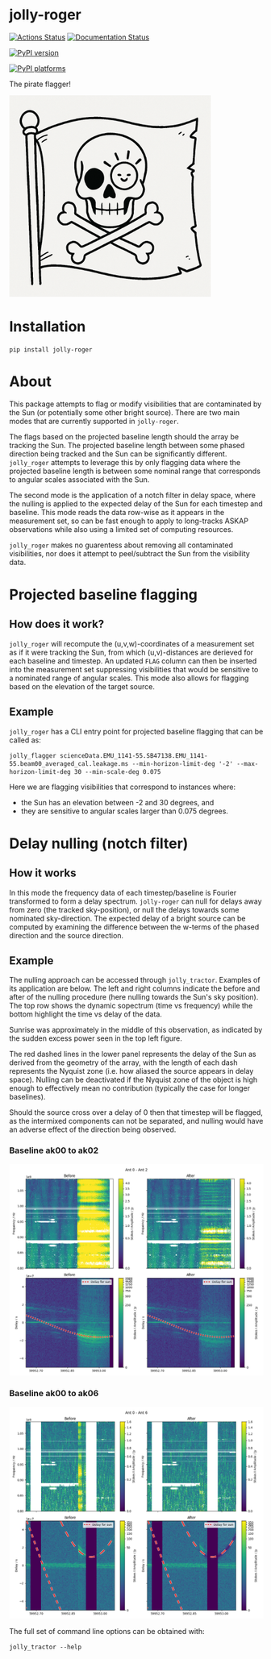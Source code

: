 # jolly-roger

[![Actions Status][actions-badge]][actions-link]
[![Documentation Status][rtd-badge]][rtd-link]

[![PyPI version][pypi-version]][pypi-link]
<!-- [![Conda-Forge][conda-badge]][conda-link] -->
[![PyPI platforms][pypi-platforms]][pypi-link]

<!-- [![GitHub Discussion][github-discussions-badge]][github-discussions-link] -->

<!-- SPHINX-START -->

<!-- prettier-ignore-start -->
[actions-badge]:            https://github.com/flint-crew/jolly-roger/workflows/CI/badge.svg
[actions-link]:             https://github.com/flint-crew/jolly-roger/actions
[conda-badge]:              https://img.shields.io/conda/vn/conda-forge/jolly-roger
[conda-link]:               https://github.com/conda-forge/jolly-roger-feedstock
[github-discussions-badge]: https://img.shields.io/static/v1?label=Discussions&message=Ask&color=blue&logo=github
[github-discussions-link]:  https://github.com/flint-crew/jolly-roger/discussions
[pypi-link]:                https://pypi.org/project/jolly-roger/
[pypi-platforms]:           https://img.shields.io/pypi/pyversions/jolly-roger
[pypi-version]:             https://img.shields.io/pypi/v/jolly-roger
[rtd-badge]:                https://readthedocs.org/projects/jolly-roger/badge/?version=latest
[rtd-link]:                 https://jolly-roger.readthedocs.io/en/latest/?badge=latest

<!-- prettier-ignore-end -->

The pirate flagger!

<img src="logo.png" alt="The Jolly Roger Flag" style="width:400px;"/>


# Installation

`pip install jolly-roger`

# About

This package attempts to flag or modify visibilities that are contaminated by the Sun (or potentially some other bright source). There are two main modes that are currently supported in `jolly-roger`.

The flags based on the projected baseline length should the array be tracking the Sun. The projected baseline length between some phased direction being tracked and the Sun can be significantly different. `jolly_roger` attempts to leverage this by only flagging data where the projected baseline length is between some nominal range that corresponds to angular scales associated with the Sun.

The second mode is the application of a notch filter in delay space, where the nulling is applied to the expected delay of the Sun for each timestep and baseline. This mode reads the data row-wise as it appears in the measurement set, so can be fast enough to apply to long-tracks ASKAP observations while also using a limited set of computing resources.

`jolly_roger` makes no guarentess about removing all contaminated visibilities, nor does it attempt to peel/subtract the Sun from the visibility data.

# Projected baseline flagging
## How does it work?

`jolly_roger` will recompute the (u,v,w)-coordinates of a measurement set as if it were tracking the Sun, from which (u,v)-distances are derieved for each baseline and timestep. An updated `FLAG` column can then be inserted into the measurement set suppressing visibilities that would be sensitive to a nominated range of angular scales. This mode also allows for flagging based on the elevation of the target source.

## Example

`jolly_roger` has a CLI entry point for projected baseline flagging that can be called as:

```
jolly_flagger scienceData.EMU_1141-55.SB47138.EMU_1141-55.beam00_averaged_cal.leakage.ms --min-horizon-limit-deg '-2' --max-horizon-limit-deg 30 --min-scale-deg 0.075
```

Here we are flagging visibilities that correspond to instances where:
- the Sun has an elevation between -2 and 30 degrees, and
- they are sensitive to angular scales larger than 0.075 degrees.

# Delay nulling (notch filter)
## How it works

In this mode the frequency data of each timestep/baseline is Fourier transformed to form a delay spectrum. `jolly-roger` can null for delays away from zero (the tracked sky-position), or null the delays towards some nominated sky-direction. The expected delay of a bright source can be computed by examining the difference between the w-terms of the phased direction and the source direction.

## Example

The nulling approach can be accessed through `jolly_tractor`. Examples of its application are below. The left and right columns indicate the before and after of the nulling procedure (here nulling towards the Sun's sky position). The top row shows the dynamic sopectrum (time vs frequency) while the bottom highlight the time vs delay of the data.

Sunrise was approximately in the middle of this observation, as indicated by the sudden excess power seen in the top left figure.

The red dashed lines in the lower panel represents the delay of the Sun as derived from the geometry of the array, with the length of each dash represents the Nyquist zone (i.e. how aliased the source appears in delay space). Nulling can be deactivated if the Nyquist zone of the object is high enough to effectively mean no contribution (typically the case for longer baselines). 

Should the source cross over a delay of 0 then that timestep will be flagged, as the intermixed components can not be separated, and nulling would have an adverse effect of the direction being observed.

### Baseline ak00 to ak02
![Example 1](docs/images/baseline_data_0_2_comparison.png)

### Baseline ak00 to ak06
![Example 1](docs/images/baseline_data_0_6_comparison.png)

The full set of command line options can be obtained with:

```
jolly_tractor --help
```
